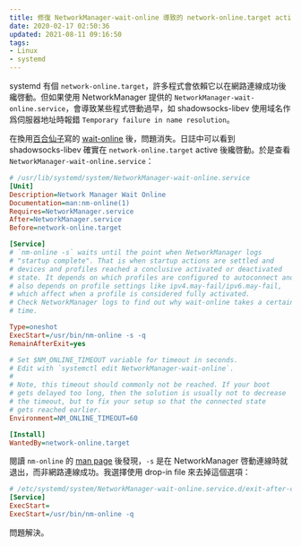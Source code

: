 ```yaml
---
title: 修復 NetworkManager-wait-online 導致的 network-online.target active 過早
date: 2020-02-17 02:50:36
updated: 2021-08-11 09:16:50
tags:
- Linux
- systemd
---
```


> <!-- more -->
systemd 有個 `network-online.target`，許多程式會依賴它以在網路連線成功後纔啓動。但如果使用 NetworkManager 提供的 `NetworkManager-wait-online.service`，會導致某些程式啓動過早，如 shadowsocks-libev 使用域名作爲伺服器地址時報錯 `Temporary failure in name resolution`。

在換用[百合仙子](https://blog.lilydjwg.me/)寫的 [wait-online](https://github.com/lilydjwg/wait-online) 後，問題消失。日誌中可以看到 shadowsocks-libev 確實在 `network-online.target` active 後纔啓動。於是查看 `NetworkManager-wait-online.service`：

```ini
# /usr/lib/systemd/system/NetworkManager-wait-online.service
[Unit]
Description=Network Manager Wait Online
Documentation=man:nm-online(1)
Requires=NetworkManager.service
After=NetworkManager.service
Before=network-online.target

[Service]
# `nm-online -s` waits until the point when NetworkManager logs
# "startup complete". That is when startup actions are settled and
# devices and profiles reached a conclusive activated or deactivated
# state. It depends on which profiles are configured to autoconnect and
# also depends on profile settings like ipv4.may-fail/ipv6.may-fail,
# which affect when a profile is considered fully activated.
# Check NetworkManager logs to find out why wait-online takes a certain
# time.

Type=oneshot
ExecStart=/usr/bin/nm-online -s -q
RemainAfterExit=yes

# Set $NM_ONLINE_TIMEOUT variable for timeout in seconds.
# Edit with `systemctl edit NetworkManager-wait-online`.
#
# Note, this timeout should commonly not be reached. If your boot
# gets delayed too long, then the solution is usually not to decrease
# the timeout, but to fix your setup so that the connected state
# gets reached earlier.
Environment=NM_ONLINE_TIMEOUT=60

[Install]
WantedBy=network-online.target
```

閱讀 `nm-online` 的 [man page](https://jlk.fjfi.cvut.cz/arch/manpages/man/extra/networkmanager/nm-online.1.en) 後發現，`-s` 是在 NetworkManager 啓動連線時就退出，而非網路連線成功。我選擇使用 drop-in file 來去掉這個選項：

```ini
# /etc/systemd/system/NetworkManager-wait-online.service.d/exit-after-connected.conf
[Service]
ExecStart=
ExecStart=/usr/bin/nm-online -q
```

問題解決。
